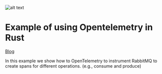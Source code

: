 ![alt text](https://www.aspecto.io/wp-content/uploads/2022/07/Jazz-Jackrabbit-RabbitMQ-Blog-2048x1406.jpg)

# Example of using Opentelemetry in Rust

[Blog](https://www.aspecto.io/blog/distributed-tracing-for-rabbitmq-with-opentelemetry-in-node/)

In this example we show how to OpenTelemetry to instrument RabbitMQ to create spans for different operations. (e.g., consume and produce)
